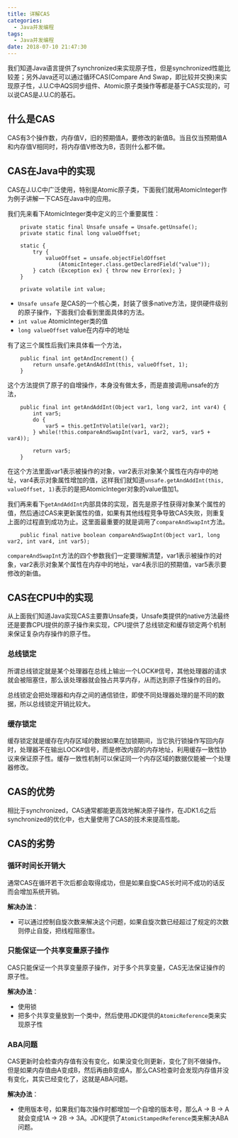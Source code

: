 ```yaml
---
title: 详解CAS
categories:
  - Java并发编程
tags:
  - Java并发编程
date: 2018-07-10 21:47:30
---
```


我们知道Java语言提供了synchronized来实现原子性，但是synchronized性能比较差；<!-- more -->另外Java还可以通过循环CAS(Compare And Swap，即比较并交换)来实现原子性，J.U.C中AQS同步组件、Atomic原子类操作等都是基于CAS实现的，可以说CAS是J.U.C的基石。

## 什么是CAS

CAS有3个操作数，内存值V，旧的预期值A，要修改的新值B。当且仅当预期值A和内存值V相同时，将内存值V修改为B，否则什么都不做。


## CAS在Java中的实现

CAS在J.U.C中广泛使用，特别是Atomic原子类，下面我们就用AtomicInteger作为例子讲解一下CAS在Java中的应用。


我们先来看下AtomicInteger类中定义的三个重要属性：

```
    private static final Unsafe unsafe = Unsafe.getUnsafe();
    private static final long valueOffset;

    static {
        try {
            valueOffset = unsafe.objectFieldOffset
                (AtomicInteger.class.getDeclaredField("value"));
        } catch (Exception ex) { throw new Error(ex); }
    }

    private volatile int value;
```

- ```Unsafe unsafe```  是CAS的一个核心类，封装了很多native方法，提供硬件级别的原子操作，下面我们会看到里面具体的方法。
- ```int value```  AtomicInteger类的值
- ```long valueOffset```  value在内存中的地址


有了这三个属性后我们来具体看一个方法，

```
    public final int getAndIncrement() {
        return unsafe.getAndAddInt(this, valueOffset, 1);
    }
```

这个方法提供了原子的自增操作，本身没有做太多，而是直接调用unsafe的方法，

```
    public final int getAndAddInt(Object var1, long var2, int var4) {
        int var5;
        do {
            var5 = this.getIntVolatile(var1, var2);
        } while(!this.compareAndSwapInt(var1, var2, var5, var5 + var4));

        return var5;
    }
```

在这个方法里面var1表示被操作的对象，var2表示对象某个属性在内存中的地址，var4表示对象属性增加的值，这样我们就知道```unsafe.getAndAddInt(this, valueOffset, 1)```表示的是把AtomicInteger对象的value值加1。

我们再来看下```getAndAddInt```内部具体的实现，首先是原子性获得对象某个属性的值，然后通过CAS来更新属性的值，如果有其他线程竞争导致CAS失败，则重复上面的过程直到成功为止。这里面最重要的就是调用了```compareAndSwapInt```方法。

```
    public final native boolean compareAndSwapInt(Object var1, long var2, int var4, int var5);
```

```compareAndSwapInt```方法的四个参数我们一定要理解清楚，var1表示被操作的对象，var2表示对象某个属性在内存中的地址，var4表示旧的预期值，var5表示要修改的新值。

## CAS在CPU中的实现

从上面我们知道Java实现CAS主要靠Unsafe类，Unsafe类提供的native方法最终还是要靠CPU提供的原子操作来实现，CPU提供了总线锁定和缓存锁定两个机制来保证复杂内存操作的原子性。

### 总线锁定

所谓总线锁定就是某个处理器在总线上输出一个LOCK#信号，其他处理器的请求就会被阻塞住，那么该处理器就会独占共享内存，从而达到原子性操作的目的。

总线锁定会把处理器和内存之间的通信锁住，即使不同处理器处理的是不同的数据，所以总线锁定开销比较大。

### 缓存锁定

缓存锁定就是缓存在内存区域的数据如果在加锁期间，当它执行锁操作写回内存时，处理器不在输出LOCK#信号，而是修改内部的内存地址，利用缓存一致性协议来保证原子性。缓存一致性机制可以保证同一个内存区域的数据仅能被一个处理器修改。

## CAS的优势

相比于synchronized，CAS通常都能更高效地解决原子操作，在JDK1.6之后synchronized的优化中，也大量使用了CAS的技术来提高性能。


## CAS的劣势

### 循环时间长开销大

通常CAS在循环若干次后都会取得成功，但是如果自旋CAS长时间不成功的话反而会增加系统开销。

**解决办法**：

- 可以通过控制自旋次数来解决这个问题，如果自旋次数已经超过了规定的次数则停止自旋，把线程阻塞住。

### 只能保证一个共享变量原子操作

CAS只能保证一个共享变量原子操作，对于多个共享变量，CAS无法保证操作的原子性。

**解决办法**：

- 使用锁
- 把多个共享变量放到一个类中，然后使用JDK提供的```AtomicReference```类来实现原子性


### ABA问题

CAS更新时会检查内存值有没有变化，如果没变化则更新，变化了则不做操作。但是如果内存值由A变成B，然后再由B变成A，那么CAS检查时会发现内存值并没有变化，其实已经变化了，这就是ABA问题。

**解决办法**：

- 使用版本号，如果我们每次操作时都增加一个自增的版本号，那么A -> B -> A就会变成1A -> 2B -> 3A。JDK提供了```AtomicStampedReference```类来解决ABA问题。




